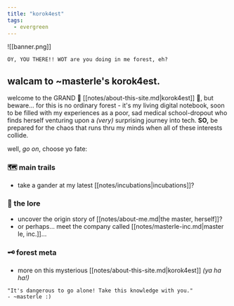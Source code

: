 ```yaml
---
title: "korok4est"
tags:
  - evergreen
---
```

![[banner.png]]
```poetry
OY, YOU THERE!! WOT are you doing in me forest, eh?
```

## walcam to ~masterle's korok4est.
welcome to the GRAND 🌱 [[notes/about-this-site.md|korok4est]] 🌱, but beware... for this is no ordinary forest - it's my living digital notebook, soon to be filled with my experiences as a poor, sad medical school-dropout who finds herself venturing upon a _(very)_ surprising journey into tech. **SO,** be prepared for the chaos that runs thru my minds when all of these interests collide.

well, *go on*, choose yo fate:

### 🗺️ main trails
- take a gander at my latest [[notes/incubations|incubations]]?

### 📜 the lore
- uncover the origin story of [[notes/about-me.md|the master, herself]]? 
- or perhaps... meet the company called [[notes/masterle-inc.md|master le, inc.]]…


### 🗝️ forest meta
- more on this mysterious [[notes/about-this-site.md|korok4est]]  *(ya ha ha!)*


```poetry
"It's dangerous to go alone! Take this knowledge with you." 
- ~masterle :)
```
